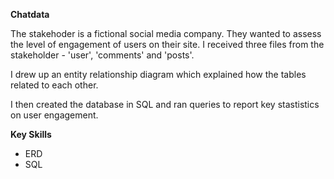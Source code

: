 **Chatdata**

The stakehoder is a fictional social media company. They wanted to assess the level of engagement of users on their site. I received three files
from the stakeholder - 'user', 'comments' and 'posts'.

I drew up an entity relationship diagram which explained how the tables related to each other. 

I then created the database in SQL and ran queries to report key stastistics on user engagement.

**Key Skills**
+ ERD
+ SQL


